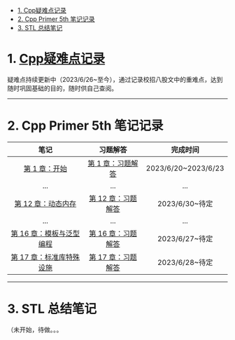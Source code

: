 - [1. Cpp疑难点记录](#1-cpp疑难点记录)
- [2. Cpp Primer 5th 笔记记录](#2-cpp-primer-5th-笔记记录)
- [3. STL 总结笔记](#3-stl-总结笔记)


# 1. [Cpp疑难点记录](Cpp_Primer/Cpp%E7%96%91%E9%9A%BE%E7%82%B9%E8%AE%B0%E5%BD%95.md)

疑难点持续更新中（2023/6/26~至今），通过记录校招八股文中的重难点，达到随时巩固基础的目的，随时供自己查阅。

***
# 2. Cpp Primer 5th 笔记记录

|笔记|习题解答|完成时间|
|:-:|:-:|:-:|
|[第 1 章：开始](Cpp_Primer/chapter01/1%20%E5%BC%80%E5%A7%8B.md)|[第 1 章：习题解答](Cpp_Primer/chapter01/%E7%AC%AC%E4%B8%80%E7%AB%A0%E4%B9%A0%E9%A2%98.md)|2023/6/20~2023/6/23|
|...|...|...|
|[第 12 章：动态内存](Cpp_Primer/chapter12/%E7%AC%AC%2012%20%E7%AB%A0%EF%BC%9A%E5%8A%A8%E6%80%81%E5%86%85%E5%AD%98.md)|[第 12 章：习题解答](Cpp_Primer/chapter12/%E7%AC%AC%2012%20%E7%AB%A0%EF%BC%9A%E4%B9%A0%E9%A2%98%E8%A7%A3%E7%AD%94.md)|2023/6/30~待定|
|...|...|...|
|[第 16 章：模板与泛型编程](Cpp_Primer/chapter16/%E7%AC%AC%2016%20%E7%AB%A0%EF%BC%9A%E6%A8%A1%E6%9D%BF%E4%B8%8E%E6%B3%9B%E5%9E%8B%E7%BC%96%E7%A8%8B.md)|[第 16 章：习题解答](Cpp_Primer/chapter16/%E7%AC%AC%2016%20%E7%AB%A0%EF%BC%9A%E4%B9%A0%E9%A2%98%E8%A7%A3%E7%AD%94.md)|2023/6/27~待定|
|[第 17 章：标准库特殊设施](Cpp_Primer/chapter17/%E7%AC%AC%2017%20%E7%AB%A0%EF%BC%9A%E6%A0%87%E5%87%86%E5%BA%93%E7%89%B9%E6%AE%8A%E8%AE%BE%E6%96%BD.md)|[第 17 章：习题解答](Cpp_Primer/chapter17/%E7%AC%AC%2017%20%E7%AB%A0%EF%BC%9A%E4%B9%A0%E9%A2%98%E8%A7%A3%E7%AD%94.md)|2023/6/28~待定|

***
# 3. STL 总结笔记
（未开始，待做。。。
